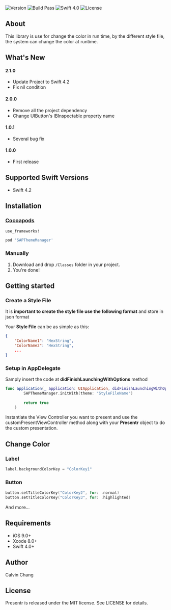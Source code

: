 ![Version](https://img.shields.io/badge/pod-2.0.0-blue.svg)  ![Build Pass](https://img.shields.io/continuousphp/git-hub/doctrine/dbal/master.svg)  ![Swift 4.0](https://img.shields.io/badge/Swift-4.0-orange.svg?style=flat)  ![License](https://img.shields.io/cocoapods/l/Presentr.svg?style=flat)



## About

This library is use for change the color in run time, by the different style file, the system can change the color at runtime.




## What's New

#### 2.1.0

- Update Project to Swift 4.2
- Fix nil condition

#### 2.0.0

- Remove all the project dependency
- Change UIButton's IBInspectable property name 

#### 1.0.1

- Several bug fix 

#### 1.0.0
- First release




## Supported Swift Versions
- Swift 4.2



## Installation

### [Cocoapods](http://cocoapods.org)

```ruby
use_frameworks!

pod 'SAPThemeManager'
```

### Manually
1. Download and drop ```/Classes``` folder in your project.
2. You're done!



## Getting started

### Create a Style File

It is **important to create the style file use the following format** and store in json format

Your **Style File** can be as simple as this:

```json
{
    "ColorName1": "HexString",
    "ColorName2": "HexString",
    ...
}
```


### Setup in AppDelegate

Samply insert the code at **didFinishLaunchingWithOptions** method

```swift
func application(_ application: UIApplication, didFinishLaunchingWithOptions launchOptions: [UIApplicationLaunchOptionsKey: Any]?) -> Bool {
        SAPThemeManager.initWith(theme: "StyleFileName")
        
        return true
    }
```

Instantiate the View Controller you want to present and use the customPresentViewController method along with your **Presentr** object to do the custom presentation.



## Change Color

### Label

```swift
label.backgroundColorKey = "ColorKey1"
```
#### 

### Button

```swift
button.setTitleColorKey("ColorKey2", for: .normal)
button.setTitleColorKey("ColorKey3", for: .highlighted)
```

And more...



## Requirements

* iOS 9.0+
* Xcode 8.0+
* Swift 4.0+



##  Author
Calvin Chang



## License
Presentr is released under the MIT license.
See LICENSE for details.